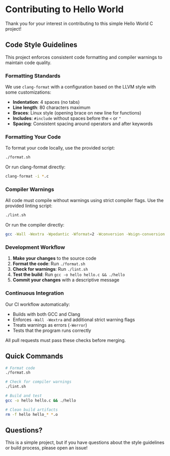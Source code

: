 # Contributing to Hello World

Thank you for your interest in contributing to this simple Hello World C project!

## Code Style Guidelines

This project enforces consistent code formatting and compiler warnings to maintain code quality.

### Formatting Standards

We use `clang-format` with a configuration based on the LLVM style with some customizations:

- **Indentation**: 4 spaces (no tabs)
- **Line length**: 80 characters maximum
- **Braces**: Linux style (opening brace on new line for functions)
- **Includes**: `#include` without spaces before the `<` or `"`
- **Spacing**: Consistent spacing around operators and after keywords

### Formatting Your Code

To format your code locally, use the provided script:

```bash
./format.sh
```

Or run clang-format directly:

```bash
clang-format -i *.c
```

### Compiler Warnings

All code must compile without warnings using strict compiler flags. Use the provided linting script:

```bash
./lint.sh
```

Or run the compiler directly:

```bash
gcc -Wall -Wextra -Wpedantic -Wformat=2 -Wconversion -Wsign-conversion -Werror -o hello hello.c
```

### Development Workflow

1. **Make your changes** to the source code
2. **Format the code**: Run `./format.sh`
3. **Check for warnings**: Run `./lint.sh`
4. **Test the build**: Run `gcc -o hello hello.c && ./hello`
5. **Commit your changes** with a descriptive message

### Continuous Integration

Our CI workflow automatically:
- Builds with both GCC and Clang
- Enforces `-Wall -Wextra` and additional strict warning flags
- Treats warnings as errors (`-Werror`)
- Tests that the program runs correctly

All pull requests must pass these checks before merging.

## Quick Commands

```bash
# Format code
./format.sh

# Check for compiler warnings
./lint.sh

# Build and test
gcc -o hello hello.c && ./hello

# Clean build artifacts
rm -f hello hello_* *.o
```

## Questions?

This is a simple project, but if you have questions about the style guidelines or build process, please open an issue!